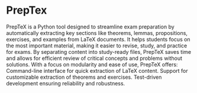 # PrepTex
 PrepTeX is a Python tool designed to streamline exam preparation by automatically extracting key sections like theorems, lemmas, propositions, exercises, and examples from LaTeX documents. It helps students focus on the most important material, making it easier to revise, study, and practice for exams. By separating content into study-ready files, PrepTeX saves time and allows for efficient review of critical concepts and problems without solutions.  With a focus on modularity and ease of use, PrepTeX offers:  Command-line interface for quick extraction of LaTeX content. Support for customizable extraction of theorems and exercises. Test-driven development ensuring reliability and robustness.
